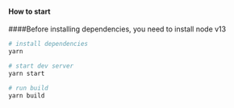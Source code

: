 #### How to start

####Before installing dependencies, you need to install node v13

```bash
# install dependencies
yarn

# start dev server
yarn start

# run build
yarn build 
```

